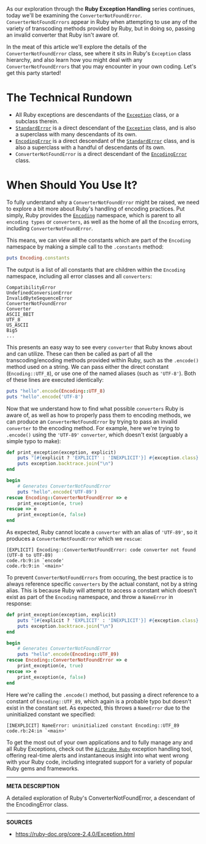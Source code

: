 As our exploration through the __Ruby Exception Handling__ series continues, today we'll be examining the `ConverterNotFoundError`.  `ConverterNotFoundErrors` appear in Ruby when attempting to use any of the variety of transcoding methods provided by Ruby, but in doing so, passing an invalid converter that Ruby isn't aware of.

In the meat of this article we'll explore the details of the `ConverterNotFoundError` class, see where it sits in Ruby's `Exception` class hierarchy, and also learn how you might deal with any `ConverterNotFoundErrors` that you may encounter in your own coding.  Let's get this party started!

# The Technical Rundown

- All Ruby exceptions are descendants of the [`Exception`] class, or a subclass therein.
- [`StandardError`] is a direct descendant of the [`Exception`] class, and is also a superclass with many descendants of its own.
- [`EncodingError`] is a direct descendant of the [`StandardError`] class, and is also a superclass with a handful of descendants of its own.
- `ConverterNotFoundError` is a direct descendant of the [`EncodingError`] class.

# When Should You Use It?

To fully understand why a `ConverterNotFoundError` might be raised, we need to explore a bit more about Ruby's handling of encoding practices.  Put simply, Ruby provides the [`Encoding`] namespace, which is parent to all `encoding types` or `converters`, as well as the home of all the `Encoding` errors, including `ConverterNotFoundError`.

This means, we can view all the constants which are part of the `Encoding` namespace by making a simple call to the `.constants` method:

```ruby
puts Encoding.constants
```

The output is a list of all constants that are children within the `Encoding` namespace, including all error classes and all `converters`:

```
CompatibilityError      
UndefinedConversionError
InvalidByteSequenceError
ConverterNotFoundError  
Converter               
ASCII_8BIT              
UTF_8                   
US_ASCII                
Big5                    
...
```

This presents an easy way to see every `converter` that Ruby knows about and can utilize.  These can then be called as part of all the transcoding/encoding methods provided within Ruby, such as the `.encode()` method used on a string.  We can pass either the direct constant (`Encoding::UTF_8`), or use one of the named aliases (such as `'UTF-8'`).  Both of these lines are executed identically:

```ruby
puts "hello".encode(Encoding::UTF_8)
puts "hello".encode('UTF-8')
```

Now that we understand how to find what possible `converters` Ruby is aware of, as well as how to properly pass them to encoding methods, we can produce an `ConverterNotFoundError` by trying to pass an invalid `converter` to the encoding method.  For example, here we're trying to `.encode()` using the `'UTF-89'` `converter`, which doesn't exist (arguably a simple typo to make):

```ruby
def print_exception(exception, explicit)
    puts "[#{explicit ? 'EXPLICIT' : 'INEXPLICIT'}] #{exception.class}: #{exception.message}"
    puts exception.backtrace.join("\n")
end

begin
    # Generates ConverterNotFoundError
    puts "hello".encode('UTF-89')
rescue Encoding::ConverterNotFoundError => e
    print_exception(e, true)
rescue => e
    print_exception(e, false)
end
```

As expected, Ruby cannot locate a `converter` with an alias of `'UTF-89'`, so it produces a `ConverterNotFoundError` which we `rescue`:

```
[EXPLICIT] Encoding::ConverterNotFoundError: code converter not found (UTF-8 to UTF-89)
code.rb:9:in `encode'
code.rb:9:in `<main>'
```

To prevent `ConverterNotFoundErrors` from occuring, the best practice is to always reference specific `converters` by the actual constant, not by a string alias.  This is because Ruby will attempt to access a constant which doesn't exist as part of the `Encoding` namespace, and throw a `NameError` in response:

```ruby
def print_exception(exception, explicit)
    puts "[#{explicit ? 'EXPLICIT' : 'INEXPLICIT'}] #{exception.class}: #{exception.message}"
    puts exception.backtrace.join("\n")
end

begin
    # Generates ConverterNotFoundError
    puts "hello".encode(Encoding::UTF_89)
rescue Encoding::ConverterNotFoundError => e
    print_exception(e, true)
rescue => e
    print_exception(e, false)
end
```

Here we're calling the `.encode()` method, but passing a direct reference to a constant of `Encoding::UTF_89`, which again is a probable typo but doesn't exist in the constant set.  As expected, this throws a `NameError` due to the uninitialized constant we specified:

```
[INEXPLICIT] NameError: uninitialized constant Encoding::UTF_89
code.rb:24:in `<main>'
```

To get the most out of your own applications and to fully manage any and all Ruby Exceptions, check out the [`Airbrake Ruby`] exception handling tool, offering real-time alerts and instantaneous insight into what went wrong with your Ruby code, including integrated support for a variety of popular Ruby gems and frameworks.

[`Airbrake Ruby`]: https://airbrake.io/languages/ruby_exception_handling
[`Exception`]: https://airbrake.io/blog/ruby-exception-handling/ruby-exception-classes
[`StandardError`]: https://ruby-doc.org/core-2.3.3/StandardError.html
[`EncodingError`]: https://ruby-doc.org/core-2.3.3/EncodingError.html
[`Encoding`]: https://ruby-doc.org/core-2.4.0/Encoding.html

---

__META DESCRIPTION__

A detailed exploration of Ruby's ConverterNotFoundError, a descendant of the EncodingError class.

---

__SOURCES__

- https://ruby-doc.org/core-2.4.0/Exception.html
